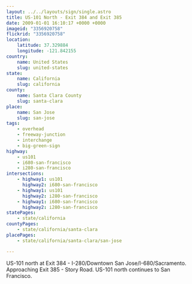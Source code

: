 ```yaml
---
layout: ../../layouts/sign/single.astro
title: US-101 North - Exit 384 and Exit 385
date: 2009-01-01 16:10:17 +0000 +0000
imageid: "3356920758"
flickrid: "3356920758"
location:
    latitude: 37.329884
    longitude: -121.842155
country:
    name: United States
    slug: united-states
state:
    name: California
    slug: california
county:
    name: Santa Clara County
    slug: santa-clara
place:
    name: San Jose
    slug: san-jose
tags:
    - overhead
    - freeway-junction
    - interchange
    - big-green-sign
highway:
    - us101
    - i680-san-francisco
    - i280-san-francisco
intersections:
    - highway1: us101
      highway2: i680-san-francisco
    - highway1: us101
      highway2: i280-san-francisco
    - highway1: i680-san-francisco
      highway2: i280-san-francisco
statePages:
    - state/california
countyPages:
    - state/california/santa-clara
placePages:
    - state/california/santa-clara/san-jose

---
```

US-101 north at Exit 384 - I-280/Downtown San Jose/I-680/Sacramento. Approaching Exit 385 - Story Road. US-101 north continues to San Francisco.